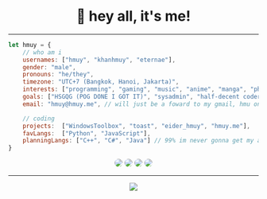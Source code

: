 <div align="center">
<h1 style="border-bottom: none;">👋 hey all, it's me!</h1>
</div>

---

```js
let hmuy = {
    // who am i
    usernames: ["hmuy", "khanhmuy", "eternae"],
    gender: "male",
    pronouns: "he/they",
    timezone: "UTC+7 (Bangkok, Hanoi, Jakarta)",
    interests: ["programming", "gaming", "music", "anime", "manga", "photography", "motorsport"],
    goals: ["HSGQG (POG DONE I GOT IT)", "sysadmin", "half-decent coder"],
    email: "hmuy@hmuy.me", // will just be a foward to my gmail, hmu on social media for instant response

    // coding
    projects:  ["WindowsToolbox", "toast", "eider_hmuy", "hmuy.me"],
    favLangs:  ["Python", "JavaScript"],
    planningLangs: ["C++", "C#", "Java"] // 99% im never gonna get my ass together to learn
}
```
<div align="center">
    <a style="text-decoration: none;" href="https://discord.com/users/272388882539085824">
        <img style="border-radius:10px" src="https://img.shields.io/static/v1?label=Discord&message=@hmuy&logo=discord&style=for-the-badge&logoColor=white&labelColor=181825&color=b4befe" />
    </a>
        <a style="text-decoration: none;" href="https://twitter.com/khanhhmuy">
        <img style="border-radius:10px" src="https://img.shields.io/static/v1?label=Twitter&message=@khanhhmuy&logo=twitter&style=for-the-badge&logoColor=white&labelColor=181825&color=89b4fa">
    </a>
    <a style="text-decoration: none;" href="https://mas.to/@hmuy0608">
        <img style="border-radius:10px" src="https://img.shields.io/static/v1?label=Mastodon&message=@hmuy0608@mas.to&logo=mastodon&style=for-the-badge&logoColor=white&labelColor=181825&color=cba6f7">
    </a>
    <a style="text-decoration: none;" href="https://www.youtube.com/@noteternae">
        <img style="border-radius:10px" src="https://img.shields.io/static/v1?label=Youtube&message=@noteternae&logo=youtube&style=for-the-badge&logoColor=white&labelColor=181825&color=f38ba8">
    </a>
</div>

---

<div align="center">
    <img src="https://github-readme-stats.vercel.app/api?username=khanhmuy&show_icons=true&hide_border=true&bg_color=181825&text_color=cdd6f4&icon_color=f5c2e7&hide_title=true&include_all_commits=true&count_private=true&ring_color=f5c2e7&border_radius=8" style="margin-bottom: 20px;" />
</div>

